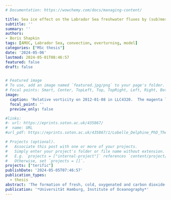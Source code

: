 ```yaml
---
# Documentation: https://wowchemy.com/docs/managing-content/

title: Sea ice effect on the Labrador Sea freshwater fluxes by (sub)mesoscale activity
subtitle: ''
summary: ''
authors:
- Boris Shapkin
tags: [AMOC, Labrador Sea, convection, overturning, model]
categories: ["MSc thesis"]
date: '2024-05-06'
lastmod: 2024-05-01T08:46:57
featured: false
draft: false


# Featured image
# To use, add an image named `featured.jpg/png` to your page's folder.
# Focal points: Smart, Center, TopLeft, Top, TopRight, Left, Right, BottomLeft, Bottom, BottomRight.
image:
  caption: 'Relative vorticity on 2012-01-08 in LLC4320.  The magenta line represents 10% of sea ice concentration. Grey contours represent 1000m, 2000m and 3000m isobaths. Red dashed boxes denote the LC and WGC regions defined in Brandt et al. (2004).'
  focal_point: ''
  preview_only: false

#links:
#- url: https://eprints.soton.ac.uk/435867/
#  name: URL
#url_pdf: https://eprints.soton.ac.uk/435867/1/Lobelle_Delphine_PhD_Thesis.pdf

# Projects (optional).
#   Associate this post with one or more of your projects.
#   Simply enter your project's folder or file name without extension.
#   E.g. `projects = ["internal-project"]` references `content/project/deep-learning/index.md`.
#   Otherwise, set `projects = []`.
projects: ["terific"]
publishDate: '2024-05-05T07:46:57'
publication_types: 
  - thesis
abstract: 'The formation of fresh, cold, oxygenated and carbon dioxide-rich Labrador Sea Water is a critical process which affects global climate by ventilating the deep ocean. Understanding the mechanisms that control the convection and generation of deep water in the Labrador Sea remains crucial. This study employs a high-resolution numerical simulation run of the Massachusetts Institute of Technology general circulation model to examine how sea ice changes affect freshwater fluxes in the Labrador Sea, primarily via (sub)mesoscale activity in the Labrador Current region. Sea ice is a thermally-insulating barrier, limiting the heat exchange between the ocean and the atmosphere. Consequently, a decrease in ocean heat loss results in shallower mixed layer depth, leading to a lower depth penetration of submesoscale instabilities. In addition, the highly-consolidated sea ice greatly suppresses the intensity of eddy activity. Our results indicate that (sub)mesoscale dynamics likely play an important role in freshwater intrusions into the deep convection region. With the future reduction of sea ice under a changing climate, the Labrador Current region might become an essential source of freshwater to the open Labrador Sea, which could influence or even stop deep convection and Labrador Sea Water formation.'
publication: '*Universität Hamburg, Institute of Oceanography*'
---
```

